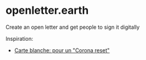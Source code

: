 # openletter.earth

Create an open letter and get people to sign it digitally

Inspiration:
- [Carte blanche: pour un "Corona reset"](https://docs.google.com/forms/d/e/1FAIpQLSfoqjsCyADoUW90FOlzO94Jz7lbVItrNhkVRzoUlTfPYLvb7Q/viewform)
